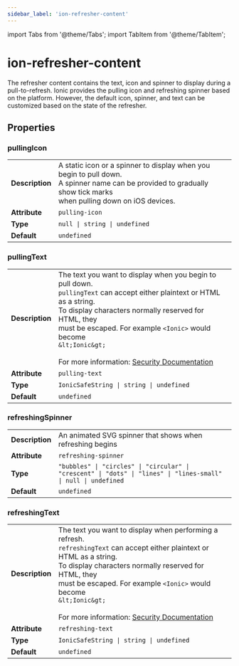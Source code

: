```yaml
---
sidebar_label: 'ion-refresher-content'
---
```


import Tabs from '@theme/Tabs';
import TabItem from '@theme/TabItem';

# ion-refresher-content

The refresher content contains the text, icon and spinner to display during a pull-to-refresh. Ionic provides the pulling icon and refreshing spinner based on the platform. However, the default icon, spinner, and text can be customized based on the state of the refresher.

## Properties

### pullingIcon

|                 |                                                                                                                                                                            |
| --------------- | -------------------------------------------------------------------------------------------------------------------------------------------------------------------------- |
| **Description** | A static icon or a spinner to display when you begin to pull down.<br />A spinner name can be provided to gradually show tick marks<br />when pulling down on iOS devices. |
| **Attribute**   | `pulling-icon`                                                                                                                                                             |
| **Type**        | `null \| string \| undefined`                                                                                                                                              |
| **Default**     | `undefined`                                                                                                                                                                |

### pullingText

|                 |                                                                                                                                                                                                                                                                                                                                                                                 |
| --------------- | ------------------------------------------------------------------------------------------------------------------------------------------------------------------------------------------------------------------------------------------------------------------------------------------------------------------------------------------------------------------------------- |
| **Description** | The text you want to display when you begin to pull down.<br />`pullingText` can accept either plaintext or HTML as a string.<br />To display characters normally reserved for HTML, they<br />must be escaped. For example `<Ionic>` would become<br />`&lt;Ionic&gt;`<br /><br />For more information: [Security Documentation](https://ionicframework.com/docs/faq/security) |
| **Attribute**   | `pulling-text`                                                                                                                                                                                                                                                                                                                                                                  |
| **Type**        | `IonicSafeString \| string \| undefined`                                                                                                                                                                                                                                                                                                                                        |
| **Default**     | `undefined`                                                                                                                                                                                                                                                                                                                                                                     |

### refreshingSpinner

|                 |                                                                                                                 |
| --------------- | --------------------------------------------------------------------------------------------------------------- |
| **Description** | An animated SVG spinner that shows when refreshing begins                                                       |
| **Attribute**   | `refreshing-spinner`                                                                                            |
| **Type**        | `"bubbles" \| "circles" \| "circular" \| "crescent" \| "dots" \| "lines" \| "lines-small" \| null \| undefined` |
| **Default**     | `undefined`                                                                                                     |

### refreshingText

|                 |                                                                                                                                                                                                                                                                                                                                                                                  |
| --------------- | -------------------------------------------------------------------------------------------------------------------------------------------------------------------------------------------------------------------------------------------------------------------------------------------------------------------------------------------------------------------------------- |
| **Description** | The text you want to display when performing a refresh.<br />`refreshingText` can accept either plaintext or HTML as a string.<br />To display characters normally reserved for HTML, they<br />must be escaped. For example `<Ionic>` would become<br />`&lt;Ionic&gt;`<br /><br />For more information: [Security Documentation](https://ionicframework.com/docs/faq/security) |
| **Attribute**   | `refreshing-text`                                                                                                                                                                                                                                                                                                                                                                |
| **Type**        | `IonicSafeString \| string \| undefined`                                                                                                                                                                                                                                                                                                                                         |
| **Default**     | `undefined`                                                                                                                                                                                                                                                                                                                                                                      |
